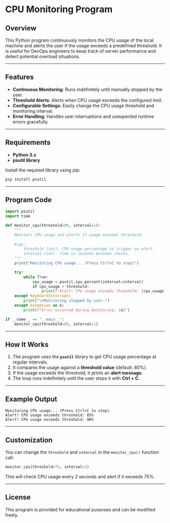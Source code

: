 
# CPU Monitoring Program

## Overview
This Python program continuously monitors the CPU usage of the local machine and alerts the user if the usage exceeds a predefined threshold. 
It is useful for DevOps engineers to keep track of server performance and detect potential overload situations.

---

## Features
- **Continuous Monitoring**: Runs indefinitely until manually stopped by the user.
- **Threshold Alerts**: Alerts when CPU usage exceeds the configured limit.
- **Configurable Settings**: Easily change the CPU usage threshold and monitoring interval.
- **Error Handling**: Handles user interruptions and unexpected runtime errors gracefully.

---

## Requirements
- **Python 3.x**
- **psutil library**

Install the required library using pip:
```bash
pip install psutil
```

---

## Program Code
```python
import psutil
import time

def monitor_cpu(threshold=80, interval=1):
    """
    Monitors CPU usage and alerts if usage exceeds threshold.
    
    Args:
        threshold (int): CPU usage percentage to trigger an alert.
        interval (int): Time in seconds between checks.
    """
    print("Monitoring CPU usage... (Press Ctrl+C to stop)")

    try:
        while True:
            cpu_usage = psutil.cpu_percent(interval=interval)
            if cpu_usage > threshold:
                print(f"Alert! CPU usage exceeds threshold: {cpu_usage}%")
    except KeyboardInterrupt:
        print("\nMonitoring stopped by user.")
    except Exception as e:
        print(f"Error occurred during monitoring: {e}")

if __name__ == "__main__":
    monitor_cpu(threshold=80, interval=1)
```

---

## How It Works
1. The program uses the **`psutil`** library to get CPU usage percentage at regular intervals.
2. It compares the usage against a **threshold value** (default: 80%).
3. If the usage exceeds the threshold, it prints an **alert message**.
4. The loop runs indefinitely until the user stops it with **Ctrl + C**.

---

## Example Output
```text
Monitoring CPU usage... (Press Ctrl+C to stop)
Alert! CPU usage exceeds threshold: 85%
Alert! CPU usage exceeds threshold: 90%
```

---

## Customization
You can change the `threshold` and `interval` in the `monitor_cpu()` function call:

```python
monitor_cpu(threshold=75, interval=2)
```

This will check CPU usage every 2 seconds and alert if it exceeds 75%.

---

## License
This program is provided for educational purposes and can be modified freely.
